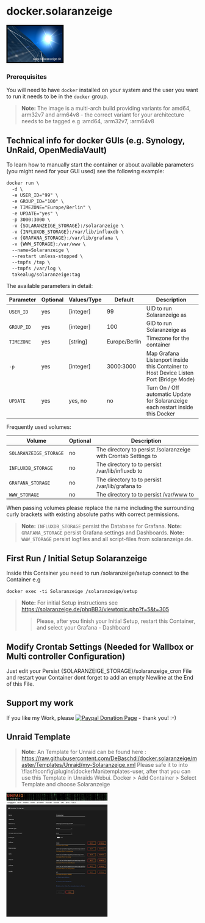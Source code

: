 # docker.solaranzeige
<img src="https://raw.githubusercontent.com/DeBaschdi/solar_config/master/solaranzeige/splash.png" height="100" width="150">

### Prerequisites
You will need to have `docker` installed on your system and the user you want to run it needs to be in the `docker` group.

> **Note:** The image is a multi-arch build providing variants for amd64, arm32v7 and arm64v8 - the correct variant for your architecture needs to be tagged e.g :amd64, :arm32v7, :arm64v8

## Technical info for docker GUIs (e.g. Synology, UnRaid, OpenMediaVault)
To learn how to manually start the container or about available parameters (you might need for your GUI used) see the following example:

```
docker run \
  -d \
  -e USER_ID="99" \
  -e GROUP_ID="100" \
  -e TIMEZONE="Europe/Berlin" \
  -e UPDATE="yes" \
  -p 3000:3000 \
  -v {SOLARANZEIGE_STORAGE}:/solaranzeige \
  -v {INFLUXDB_STORAGE}:/var/lib/influxdb \
  -v {GRAFANA_STORAGE}:/var/lib/grafana \
  -v {WWW_STORAGE}:/var/www \
  --name=Solaranzeige \
  --restart unless-stopped \
  --tmpfs /tmp \
  --tmpfs /var/log \
  takealug/solaranzeige:tag
```

The available parameters in detail:

| Parameter | Optional | Values/Type | Default | Description |
| ---- | --- | --- | --- | --- |
| `USER_ID` | yes | [integer] | 99 | UID to run Solaranzeige as |
| `GROUP_ID` | yes | [integer] | 100 | GID to run Solaranzeige as |
| `TIMEZONE` | yes | [string] | Europe/Berlin | Timezone for the container |
| `-p` | yes | [integer] | 3000:3000 | Map Grafana Listenport inside this Container to Host Device Listen Port (Bridge Mode) |
| `UPDATE` | yes | yes, no | no | Turn On / Off automatic Update for Solaranzeige each restart inside this Docker |

Frequently used volumes:
 
| Volume | Optional | Description |
| ---- | --- | --- |
| `SOLARANZEIGE_STORAGE` | no | The directory to persist /solaranzeige with Crontab Settings to |
| `INFLUXDB_STORAGE` | no | The directory to to persist /var/lib/influxdb to |
| `GRAFANA_STORAGE` | no | The directory to to persist /var/lib/grafana to |
| `WWW_STORAGE` | no | The directory to to persist /var/www to |

When passing volumes please replace the name including the surrounding curly brackets with existing absolute paths with correct permissions.


> **Note:** `INFLUXDB_STORAGE` persist the Database for Grafana. 
> **Note:** `GRAFANA_STORAGE` persist Grafana settings and Dashboards. 
> **Note:** `WWW_STORAGE` persist logfiles and all script-files from solaranzeige.de. 
>

## First Run / Initial Setup Solaranzeige
Inside this Container you need to run /solaranzeige/setup 
connect to the Container e.g 
```
docker exec -ti Solaranzeige /solaranzeige/setup
```
> **Note:** For initial Setup instructions see https://solaranzeige.de/phpBB3/viewtopic.php?f=5&t=305
>> Please, after you finish your Initial Setup, restart this Container, and select your Grafana - Dashboard

## Modify Crontab Settings (Needed for Wallbox or Multi controller Configuration)
Just edit your Persist {SOLARANZEIGE_STORAGE}/solaranzeige_cron File and restart your Container
dont forget to add an empty Newline at the End of this File.

## Support my work
If you like my Work, please [![Paypal Donation Page](https://www.paypalobjects.com/en_US/i/btn/btn_donate_SM.gif)](https://paypal.me/DeBaschdi) - thank you! :-)

## Unraid Template
> **Note:** An Template for Unraid can be found here : https://raw.githubusercontent.com/DeBaschdi/docker.solaranzeige/master/Templates/Unraid/my-Solaranzeige.xml
> Please safe it to into \flash\config\plugins\dockerMan\templates-user, after that you can use this Template in Unraids Webui. Docker > Add Container > Select Template and choose Solaranzeige

<img src="https://raw.githubusercontent.com/DeBaschdi/docker.solaranzeige/master/Templates/Unraid/Screenshot.png" height="325" width="265">


